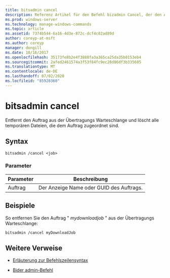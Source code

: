 ```yaml
---
title: bitsadmin cancel
description: Referenz Artikel für den Befehl bizadmin Cancel, der den Auftrag aus der Übertragungs Warteschlange entfernt und alle dem Auftrag zugeordneten temporären Dateien löscht.
ms.prod: windows-server
ms.technology: manage-windows-commands
ms.topic: article
ms.assetid: 7374b544-6a16-4d3e-872c-dcf4c02ad89d
author: coreyp-at-msft
ms.author: coreyp
manager: dongill
ms.date: 10/16/2017
ms.openlocfilehash: 35173fe8b2e4f3888fa3a365ca25da35b8153eb4
ms.sourcegitcommit: 2afed2461574a3f53f84fc9ec28d86df3b335685
ms.translationtype: MT
ms.contentlocale: de-DE
ms.lasthandoff: 07/02/2020
ms.locfileid: "85928360"
---
```

# <a name="bitsadmin-cancel"></a>bitsadmin cancel

Entfernt den Auftrag aus der Übertragungs Warteschlange und löscht alle temporären Dateien, die dem Auftrag zugeordnet sind.

## <a name="syntax"></a>Syntax

```
bitsadmin /cancel <job>
```

### <a name="parameters"></a>Parameter

| Parameter | Beschreibung |
| --------- | ----------- |
| Auftrag | Der Anzeige Name oder GUID des Auftrags. |

## <a name="examples"></a>Beispiele

So entfernen Sie den Auftrag " *mydownloadjob* " aus der Übertragungs Warteschlange:

```
bitsadmin /cancel myDownloadJob
```

## <a name="additional-references"></a>Weitere Verweise

- [Erläuterung zur Befehlszeilensyntax](command-line-syntax-key.md)

- [Bider admin-Befehl](bitsadmin.md)
